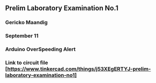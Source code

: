 ## Prelim Laboratory Examination No.1
### Gericko Maandig
### September 11
### Arduino OverSpeeding Alert

### Link to circuit file [https://www.tinkercad.com/things/j53XEgERTYJ-prelim-laboratory-examination-no1]